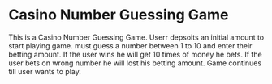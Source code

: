 # Casino Number Guessing Game

This is a Casino Number Guessing Game. Userr depsoits an initial amount to start playing game. must guess a number between 1 to 10 and enter their betting amount. If the user wins he will get 10 times of money he bets. If the user bets on wrong number he will lost his betting amount. Game continues till user wants to play.
